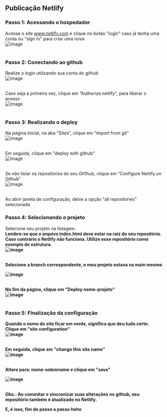 ## Publicação Netlify

### Passo 1: Acessando o hospedador <br>
Acesse o site www.netlify.com e clique no botão "login" caso já tenha uma conta ou "sign in" para criar uma nova <br>
![image](https://github.com/galvs97/pretalab/assets/44380538/641003f4-1ee9-4601-9505-b78e0dd7860b) <br> <br>

### Passo 2: Conectando ao github <br>
Realize o login utilizando sua conta do github  <br>
![image](https://github.com/galvs97/pretalab/assets/44380538/b6bbddbe-1099-4dbc-a02f-19db5664f28f) <br> <br>

Caso seja a primeira vez, clique em "Authorize netlify", para liberar o acesso  <br>
![image](https://github.com/galvs97/pretalab/assets/44380538/3e028673-2be4-4a67-a86f-83b631cc46b6) <br> <br>

### Passo 3: Realizando o deploy <br>
Na página inicial, na aba "Sites", clique em "import from git" <br>
![image](https://github.com/galvs97/pretalab/assets/44380538/0767361d-b156-437f-bc0c-2b1eedfd4553) <br> <br>

Em seguida, clique em "deploy with github" <br>
![image](https://github.com/galvs97/pretalab/assets/44380538/3443628e-3a6f-4ca6-b11d-69978c35f076) <br> <br>

Se não listar os repositórios do seu Git1hub, clique em "Configure Netlify on Github" <br>
![image](https://github.com/galvs97/pretalab/assets/44380538/bee2ff53-3d79-4f6b-a8f3-89229a61751a) <br> <br>

Ao abrir janela de configuração, deixe a opção "all repositories" selecionada <br>

### Passo 4: Selecionando o projeto <br>

Selecione seu projeto na listagem.<br>
<b>Lembre-se que o arquivo index.html deve estar na raiz do seu repositório. Caso contrário o Netlify não funciona. Utilize esse repositório como exemplo de estrutura. <b><br>
![image](https://github.com/galvs97/projeto-final/assets/44380538/df6de54a-4254-41df-a489-06d252688042) <br> <br>

Selecione a branch correspondente, o meu projeto estava na main mesmo <br>

![image](https://github.com/galvs97/projeto-final/assets/44380538/1c87f90c-4e88-49c8-9515-9308cb2f6be7) <br> <br>

No fim da página, clique em "Deploy nome-projeto" <br>
![image](https://github.com/galvs97/projeto-final/assets/44380538/bbdd245e-848a-426c-8d65-610b9e76ce34) <br> <br>

### Passo 5: Finalização da configuração <br>

Quando o nome do site ficar em verde, significa que deu tudo certo. Clique em "site configuration"  <br>
![image](https://github.com/galvs97/projeto-final/assets/44380538/4f729d60-dc8f-423f-92f9-e71841974f1f) <br> <br>

Em seguida, clique em "change this site name"  <br>
![image](https://github.com/galvs97/projeto-final/assets/44380538/a0af018d-78c9-4963-93e2-eccf98c062d7) <br> <br>

Altere para: nome-sobrenome e clique em "save"  <br>

![image](https://github.com/galvs97/projeto-final/assets/44380538/8c4b1120-c652-4f8c-bdf8-7dcd1fe71d9b) <br> <br>

Obs.: Ao commitar e sincronizar suas alterações no github, seu repositório também é atualizado no Netlify.

E, é isso, fim do passo a passo hehe 



